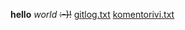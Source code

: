 **hello** *world* ~~:-)!~~
[gitlog.txt](https://github.com/janikakalliokoski/ot-harjoitustyo/blob/master/laskarit/viikko1/gitlog.txt)
[komentorivi.txt](https://github.com/janikakalliokoski/ot-harjoitustyo/blob/master/laskarit/viikko1/komentorivi.txt)
